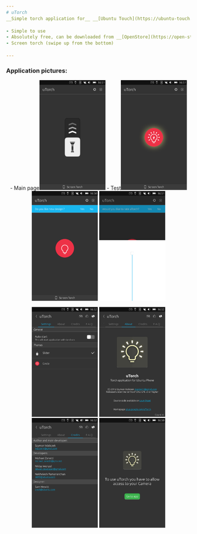 ```yaml
---
# uTorch
__Simple torch application for__ __[Ubuntu Touch](https://ubuntu-touch.io/)__ (mobile OS).

- Simple to use
- Absolutely free, can be downloaded from __[OpenStore](https://open-store.io/app/com.ubuntu.developer.majster-pl.utorch)__
- Screen torch (swipe up from the bottom)

---
```


### Application pictures:
<p align="center">
- Main page<img src="app_screenshots/1.png" alt="alt text" width="180" height="300">
- Test<img src="app_screenshots/2.png" alt="alt text" width="180" height="300">
<img src="app_screenshots/3.png" alt="alt text" width="180" height="300">
<img src="app_screenshots/4.png" alt="alt text" width="180" height="300">
</p>

<p align="center">
<img src="app_screenshots/5.png" alt="alt text" width="180" height="300">
<img src="app_screenshots/6.png" alt="alt text" width="180" height="300">
<img src="app_screenshots/7.png" alt="alt text" width="180" height="300">
<img src="app_screenshots/8.png" alt="alt text" width="180" height="300">
</p>

